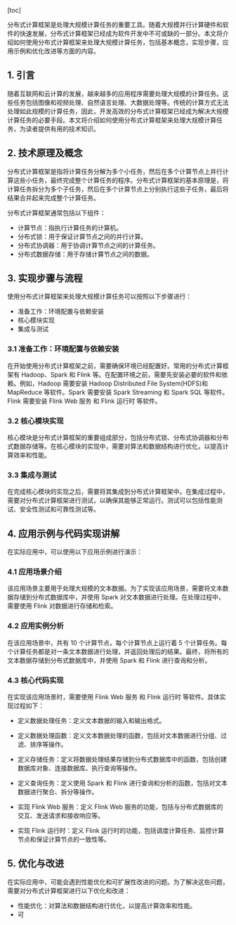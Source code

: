 
[toc]                    
                
                
分布式计算框架是处理大规模计算任务的重要工具。随着大规模并行计算硬件和软件的快速发展，分布式计算框架已经成为软件开发中不可或缺的一部分。本文将介绍如何使用分布式计算框架来处理大规模计算任务，包括基本概念，实现步骤，应用示例和优化改进等方面的内容。

## 1. 引言

随着互联网和云计算的发展，越来越多的应用程序需要处理大规模的计算任务。这些任务包括图像和视频处理、自然语言处理、大数据处理等。传统的计算方式无法处理如此规模的计算任务，因此，开发高效的分布式计算框架已经成为解决大规模计算任务的必要手段。本文将介绍如何使用分布式计算框架来处理大规模计算任务，为读者提供有用的技术知识。

## 2. 技术原理及概念

分布式计算框架是指将计算任务分解为多个小任务，然后在多个计算节点上并行计算这些小任务，最终完成整个计算任务的程序。分布式计算框架的基本原理是，将计算任务拆分为多个子任务，然后在多个计算节点上分别执行这些子任务，最后将结果合并起来完成整个计算任务。

分布式计算框架通常包括以下组件：

- 计算节点：指执行计算任务的计算机。
- 分布式锁：用于保证计算节点之间的并行计算。
- 分布式协调器：用于协调计算节点之间的计算任务。
- 分布式数据存储：用于存储计算节点之间的数据。

## 3. 实现步骤与流程

使用分布式计算框架来处理大规模计算任务可以按照以下步骤进行：

- 准备工作：环境配置与依赖安装
- 核心模块实现
- 集成与测试

### 3.1 准备工作：环境配置与依赖安装

在开始使用分布式计算框架之前，需要确保环境已经配置好。常用的分布式计算框架有 Hadoop、Spark 和 Flink 等。在配置环境之前，需要先安装必要的软件和依赖。例如，Hadoop 需要安装 Hadoop Distributed File System(HDFS)和 MapReduce 等软件。Spark 需要安装 Spark Streaming 和 Spark SQL 等软件。Flink 需要安装 Flink Web 服务 和 Flink 运行时 等软件。

### 3.2 核心模块实现

核心模块是分布式计算框架的重要组成部分，包括分布式锁、分布式协调器和分布式数据存储等。在核心模块的实现中，需要对算法和数据结构进行优化，以提高计算效率和性能。

### 3.3 集成与测试

在完成核心模块的实现之后，需要将其集成到分布式计算框架中。在集成过程中，需要对分布式计算框架进行测试，以确保其能够正常运行。测试可以包括性能测试、安全性测试和可靠性测试等。

## 4. 应用示例与代码实现讲解

在实际应用中，可以使用以下应用示例进行演示：

### 4.1 应用场景介绍

该应用场景主要用于处理大规模的文本数据。为了实现该应用场景，需要将文本数据存储到分布式数据库中，并使用 Spark 对文本数据进行处理。在处理过程中，需要使用 Flink 对数据进行存储和检索。

### 4.2 应用实例分析

在该应用场景中，共有 10 个计算节点，每个计算节点上运行着 5 个计算任务。每个计算任务都是对一条文本数据进行处理，并返回处理后的结果。最终，将所有的文本数据存储到分布式数据库中，并使用 Spark 和 Flink 进行查询和分析。

### 4.3 核心代码实现

在实现该应用场景时，需要使用 Flink Web 服务 和 Flink 运行时 等软件。具体实现过程如下：

- 定义数据处理任务：定义文本数据的输入和输出格式。
- 定义数据处理函数：定义文本数据处理的函数，包括对文本数据进行分组、过滤、排序等操作。
- 定义存储任务：定义将数据处理结果存储到分布式数据库中的函数，包括创建数据库对象、连接数据库、执行查询等操作。
- 定义查询任务：定义使用 Spark 和 Flink 进行查询和分析的函数，包括对文本数据进行聚合、拆分等操作。

- 实现 Flink Web 服务：定义 Flink Web 服务的功能，包括与分布式数据库的交互、发送请求和接收响应等。
- 实现 Flink 运行时：定义 Flink 运行时的功能，包括调度计算任务、监控计算节点和保证计算节点的一致性等。

## 5. 优化与改进

在实际应用中，可能会遇到性能优化和可扩展性改进的问题。为了解决这些问题，需要对分布式计算框架进行以下优化和改进：

- 性能优化：对算法和数据结构进行优化，以提高计算效率和性能。
- 可

